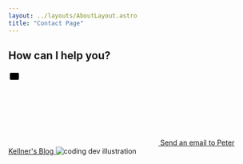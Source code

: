 ```yaml
---
layout: ../layouts/AboutLayout.astro
title: "Contact Page"
---
```


<div>
<h2>How can I help you?</h2>
<a href="mailto:peterkellnerblog@svcc.zendesk.com" class="group inline-block hover:text-skin-accent link-button astro-upu6fzxr" title="Send an email to Peter Kellner's Blog" data-astro-source-file="/Users/peterkellner/repos/pkellner-blog-astro/pkellner-blog-astropaper/src/components/LinkButton.astro" data-astro-source-loc="29:6"> <svg xmlns="http://www.w3.org/2000/svg" class="icon-tabler" stroke-linecap="round" stroke-linejoin="round">
<path stroke="none" d="M0 0h24v24H0z" fill="none"></path>
<rect x="3" y="5" width="18" height="14" rx="2"></rect>
<polyline points="3 7 12 13 21 7"></polyline>
</svg> <span class="sr-only astro-upu6fzxr" data-astro-source-file="/Users/peterkellner/repos/pkellner-blog-astro/pkellner-blog-astropaper/src/components/Socials.astro" data-astro-source-loc="22:31">Send an email to Peter Kellner's Blog</span> </a>

  <img src="/assets/dev.svg" class="sm:w-1/2 mx-auto" alt="coding dev illustration">
</div>
